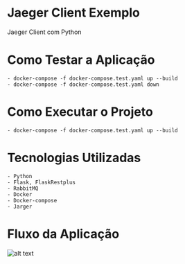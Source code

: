 # Jaeger Client Exemplo

Jaeger Client com Python

# Como Testar a Aplicação

    - docker-compose -f docker-compose.test.yaml up --build
    - docker-compose -f docker-compose.test.yaml down

# Como Executar o Projeto

    - docker-compose -f docker-compose.test.yaml up --build


# Tecnologias Utilizadas

    - Python
    - Flask, FlaskRestplus
    - RabbitMQ
    - Docker
    - Docker-compose
    - Jarger

# Fluxo da Aplicação
![alt text](./img.jpg)

